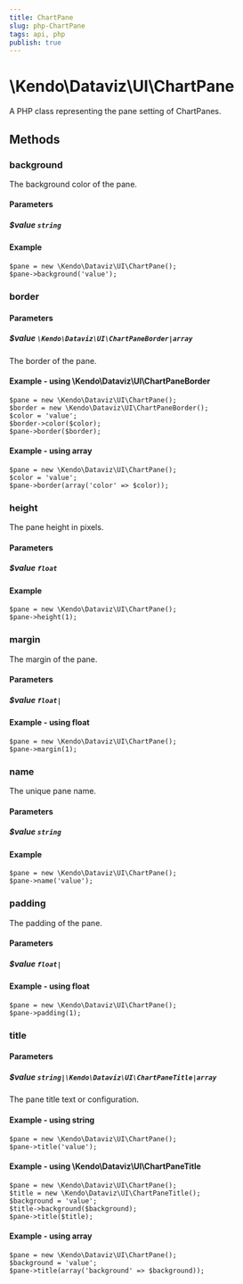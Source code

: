 ```yaml
---
title: ChartPane
slug: php-ChartPane
tags: api, php
publish: true
---
```


# \Kendo\Dataviz\UI\ChartPane

A PHP class representing the pane setting of ChartPanes.


## Methods

### background
The background color of the pane.
#### Parameters

##### $value `string`



#### Example 
    $pane = new \Kendo\Dataviz\UI\ChartPane();
    $pane->background('value');

### border

#### Parameters

##### $value `\Kendo\Dataviz\UI\ChartPaneBorder|array`

The border of the pane.


#### Example - using \Kendo\Dataviz\UI\ChartPaneBorder

    $pane = new \Kendo\Dataviz\UI\ChartPane();
    $border = new \Kendo\Dataviz\UI\ChartPaneBorder();
    $color = 'value';
    $border->color($color);
    $pane->border($border);

#### Example - using array

    $pane = new \Kendo\Dataviz\UI\ChartPane();
    $color = 'value';
    $pane->border(array('color' => $color));

### height
The pane height in pixels.
#### Parameters

##### $value `float`



#### Example 
    $pane = new \Kendo\Dataviz\UI\ChartPane();
    $pane->height(1);

### margin
The margin of the pane.
#### Parameters

##### $value `float|`



#### Example  - using float
    $pane = new \Kendo\Dataviz\UI\ChartPane();
    $pane->margin(1);

### name
The unique pane name.
#### Parameters

##### $value `string`



#### Example 
    $pane = new \Kendo\Dataviz\UI\ChartPane();
    $pane->name('value');

### padding
The padding of the pane.
#### Parameters

##### $value `float|`



#### Example  - using float
    $pane = new \Kendo\Dataviz\UI\ChartPane();
    $pane->padding(1);

### title

#### Parameters

##### $value `string|\Kendo\Dataviz\UI\ChartPaneTitle|array`

The pane title text or configuration.




#### Example  - using string
    $pane = new \Kendo\Dataviz\UI\ChartPane();
    $pane->title('value');


#### Example - using \Kendo\Dataviz\UI\ChartPaneTitle

    $pane = new \Kendo\Dataviz\UI\ChartPane();
    $title = new \Kendo\Dataviz\UI\ChartPaneTitle();
    $background = 'value';
    $title->background($background);
    $pane->title($title);

#### Example - using array

    $pane = new \Kendo\Dataviz\UI\ChartPane();
    $background = 'value';
    $pane->title(array('background' => $background));

